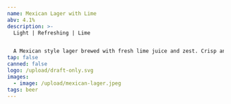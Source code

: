 ```yaml
---
name: Mexican Lager with Lime
abv: 4.1%
description: >-
  Light | Refreshing | Lime


  A Mexican style lager brewed with fresh lime juice and zest. Crisp and refreshing. Perfect for the heat.
tap: false
canned: false
logo: /upload/draft-only.svg
images:
  - image: /upload/mexican-lager.jpeg
tags: beer
---
```

